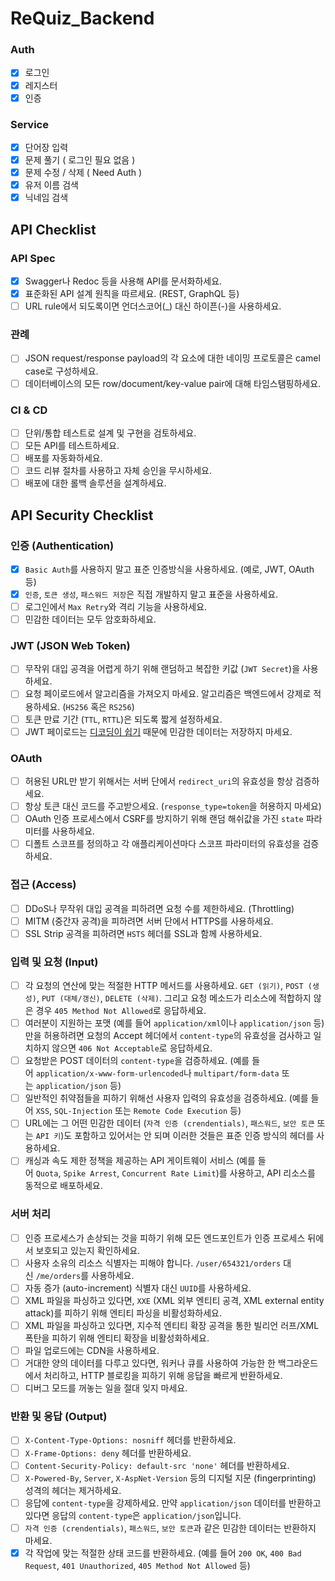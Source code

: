# ReQuiz_Backend

### Auth

- [x]  로그인
- [x]  레지스터
- [x]  인증

### Service

- [x]  단어장 입력
- [x]  문제 풀기 ( 로그인 필요 없음 )
- [x]  문제 수정 / 삭제 ( Need Auth )
- [x]  유저 이름 검색
- [x]  닉네임 검색

## **API Checklist**

### **API Spec**

- [x]  Swagger나 Redoc 등을 사용해 API를 문서화하세요.
- [x]  표준화된 API 설계 원칙을 따르세요. (REST, GraphQL 등)
- [ ]  URL rule에서 되도록이면 언더스코어(_) 대신 하이픈(-)을 사용하세요.

### **관례**

- [ ]  JSON request/response payload의 각 요소에 대한 네이밍 프로토콜은 camel case로 구성하세요.
- [ ]  데이터베이스의 모든 row/document/key-value pair에 대해 타임스탬핑하세요.

### **CI & CD**

- [ ]  단위/통합 테스트로 설계 및 구현을 검토하세요.
- [ ]  모든 API를 테스트하세요.
- [ ]  배포를 자동화하세요.
- [ ]  코드 리뷰 절차를 사용하고 자체 승인을 무시하세요.
- [ ]  배포에 대한 롤백 솔루션을 설계하세요.

## **API Security Checklist**

### **인증 (Authentication)**

- [x]  `Basic Auth`를 사용하지 말고 표준 인증방식을 사용하세요. (예로, JWT, OAuth 등)
- [x]  `인증`, `토큰 생성`, `패스워드 저장`은 직접 개발하지 말고 표준을 사용하세요.
- [ ]  로그인에서 `Max Retry`와 격리 기능을 사용하세요.
- [ ]  민감한 데이터는 모두 암호화하세요.

### **JWT (JSON Web Token)**

- [ ]  무작위 대입 공격을 어렵게 하기 위해 랜덤하고 복잡한 키값 (`JWT Secret`)을 사용하세요.
- [ ]  요청 페이로드에서 알고리즘을 가져오지 마세요. 알고리즘은 백엔드에서 강제로 적용하세요. (`HS256` 혹은 `RS256`)
- [ ]  토큰 만료 기간 (`TTL`, `RTTL`)은 되도록 짧게 설정하세요.
- [ ]  JWT 페이로드는 [디코딩이 쉽기](https://jwt.io/#debugger-io) 때문에 민감한 데이터는 저장하지 마세요.

### **OAuth**

- [ ]  허용된 URL만 받기 위해서는 서버 단에서 `redirect_uri`의 유효성을 항상 검증하세요.
- [ ]  항상 토큰 대신 코드를 주고받으세요. (`response_type=token`을 허용하지 마세요)
- [ ]  OAuth 인증 프로세스에서 CSRF를 방지하기 위해 랜덤 해쉬값을 가진 `state` 파라미터를 사용하세요.
- [ ]  디폴트 스코프를 정의하고 각 애플리케이션마다 스코프 파라미터의 유효성을 검증하세요.

### **접근 (Access)**

- [ ]  DDoS나 무작위 대입 공격을 피하려면 요청 수를 제한하세요. (Throttling)
- [ ]  MITM (중간자 공격)을 피하려면 서버 단에서 HTTPS를 사용하세요.
- [ ]  SSL Strip 공격을 피하려면 `HSTS` 헤더를 SSL과 함께 사용하세요.

### **입력 및 요청 (Input)**

- [ ]  각 요청의 연산에 맞는 적절한 HTTP 메서드를 사용하세요. `GET (읽기)`, `POST (생성)`, `PUT (대체/갱신)`, `DELETE (삭제)`. 그리고 요청 메소드가 리소스에 적합하지 않은 경우 `405 Method Not Allowed`로 응답하세요.
- [ ]  여러분이 지원하는 포맷 (예를 들어 `application/xml`이나 `application/json` 등)만을 허용하려면 요청의 Accept 헤더에서 `content-type`의 유효성을 검사하고 일치하지 않으면 `406 Not Acceptable`로 응답하세요.
- [ ]  요청받은 POST 데이터의 `content-type`을 검증하세요. (예를 들어 `application/x-www-form-urlencoded`나 `multipart/form-data` 또는 `application/json` 등)
- [ ]  일반적인 취약점들을 피하기 위해선 사용자 입력의 유효성을 검증하세요. (예를 들어 `XSS`, `SQL-Injection` 또는 `Remote Code Execution` 등)
- [ ]  URL에는 그 어떤 민감한 데이터 (`자격 인증 (crendentials)`, `패스워드`, `보안 토큰` 또는 `API 키`)도 포함하고 있어서는 안 되며 이러한 것들은 표준 인증 방식의 헤더를 사용하세요.
- [ ]  캐싱과 속도 제한 정책을 제공하는 API 게이트웨이 서비스 (예를 들어 `Quota`, `Spike Arrest`, `Concurrent Rate Limit`)를 사용하고, API 리소스를 동적으로 배포하세요.

### **서버 처리**

- [ ]  인증 프로세스가 손상되는 것을 피하기 위해 모든 엔드포인트가 인증 프로세스 뒤에서 보호되고 있는지 확인하세요.
- [ ]  사용자 소유의 리소스 식별자는 피해야 합니다. `/user/654321/orders` 대신 `/me/orders`를 사용하세요.
- [ ]  자동 증가 (auto-increment) 식별자 대신 `UUID`를 사용하세요.
- [ ]  XML 파일을 파싱하고 있다면, `XXE` (XML 외부 엔티티 공격, XML external entity attack)를 피하기 위해 엔티티 파싱을 비활성화하세요.
- [ ]  XML 파일을 파싱하고 있다면, 지수적 엔티티 확장 공격을 통한 빌리언 러프/XML 폭탄을 피하기 위해 엔티티 확장을 비활성화하세요.
- [ ]  파일 업로드에는 CDN을 사용하세요.
- [ ]  거대한 양의 데이터를 다루고 있다면, 워커나 큐를 사용하여 가능한 한 백그라운드에서 처리하고, HTTP 블로킹을 피하기 위해 응답을 빠르게 반환하세요.
- [ ]  디버그 모드를 꺼놓는 일을 절대 잊지 마세요.

### **반환 및 응답 (Output)**

- [ ]  `X-Content-Type-Options: nosniff` 헤더를 반환하세요.
- [ ]  `X-Frame-Options: deny` 헤더를 반환하세요.
- [ ]  `Content-Security-Policy: default-src 'none'` 헤더를 반환하세요.
- [ ]  `X-Powered-By`, `Server`, `X-AspNet-Version` 등의 디지털 지문 (fingerprinting) 성격의 헤더는 제거하세요.
- [ ]  응답에 `content-type`을 강제하세요. 만약 `application/json` 데이터를 반환하고 있다면 응답의 `content-type`은 `application/json`입니다.
- [ ]  `자격 인증 (crendentials)`, `패스워드`, `보안 토큰`과 같은 민감한 데이터는 반환하지 마세요.
- [x]  각 작업에 맞는 적절한 상태 코드를 반환하세요. (예를 들어 `200 OK`, `400 Bad Request`, `401 Unauthorized`, `405 Method Not Allowed` 등)
